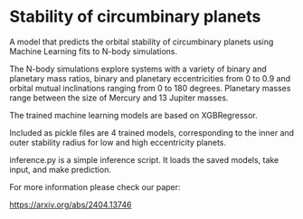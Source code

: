 # Stability of circumbinary planets
A model that predicts the orbital stability of circumbinary planets using Machine Learning fits to N-body simulations.

The N-body simulations explore systems with a variety of binary and planetary mass ratios, binary and planetary eccentricities from 0 to 0.9 and orbital mutual inclinations ranging from 0 to 180 degrees. Planetary masses range between the size of Mercury and 13 Jupiter masses.

The trained machine learning models are based on XGBRegressor.

Included as pickle files are 4 trained models, corresponding to the inner and outer stability radius for low and high eccentricity planets. 

inference.py is a simple inference script. It loads the saved models, take input, and make prediction. 

For more information please check our paper:

https://arxiv.org/abs/2404.13746

